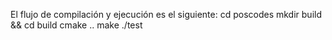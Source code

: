 El flujo de compilación y ejecución es el siguiente:
cd poscodes
mkdir build && cd build
cmake ..
make
./test
